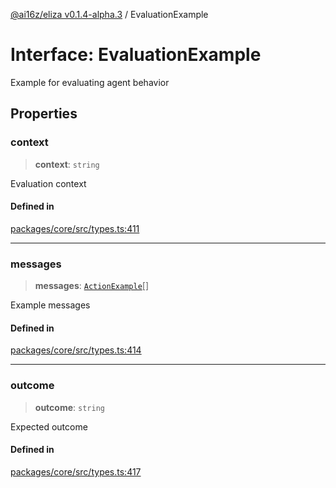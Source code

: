 [@ai16z/eliza v0.1.4-alpha.3](../index.md) / EvaluationExample

# Interface: EvaluationExample

Example for evaluating agent behavior

## Properties

### context

> **context**: `string`

Evaluation context

#### Defined in

[packages/core/src/types.ts:411](https://github.com/madjin/eliza/blob/main/packages/core/src/types.ts#L411)

***

### messages

> **messages**: [`ActionExample`](ActionExample.md)[]

Example messages

#### Defined in

[packages/core/src/types.ts:414](https://github.com/madjin/eliza/blob/main/packages/core/src/types.ts#L414)

***

### outcome

> **outcome**: `string`

Expected outcome

#### Defined in

[packages/core/src/types.ts:417](https://github.com/madjin/eliza/blob/main/packages/core/src/types.ts#L417)
